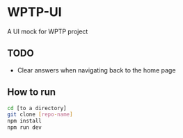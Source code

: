 # WPTP-UI
A UI mock for WPTP project

## TODO
- Clear answers when navigating back to the home page

## How to run
```bash
cd [to a directory]
git clone [repo-name]
npm install
npm run dev
```
